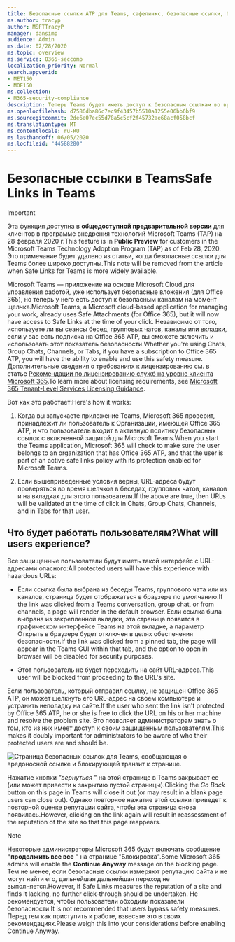 ```yaml
---
title: Безопасные ссылки ATP для Teams, сафелинкс, безопасные ссылки, блокировать вредоносные ссылки, Office 365 ATP, безопасные ссылки, остановить пользователей щелкать неправильные ссылки, вредоносные ссылки
ms.author: tracyp
author: MSFTTracyP
manager: dansimp
audience: Admin
ms.date: 02/28/2020
ms.topic: overview
ms.service: O365-seccomp
localization_priority: Normal
search.appverid:
- MET150
- MOE150
ms.collection:
- M365-security-compliance
description: Теперь Teams будет иметь доступ к безопасным ссылкам во время щелчка. Если вы используете сеансы разговора 1 — от 1, между группами, в каналах и на вкладках, если у вас есть подписка на Office 365 ATP, вы сможете включить и использовать эту функцию безопасности.
ms.openlocfilehash: d7586dba86c7ec9f43457b5510a1255e06bb6bf9
ms.sourcegitcommit: 2de6e07ec55d78a5c5cf2f45732ae68acf058bcf
ms.translationtype: MT
ms.contentlocale: ru-RU
ms.lasthandoff: 06/05/2020
ms.locfileid: "44588280"
---
```

<!--06/21/2019-->

# <a name="safe-links-in-teams"></a><span data-ttu-id="4a840-104">Безопасные ссылки в Teams</span><span class="sxs-lookup"><span data-stu-id="4a840-104">Safe Links in Teams</span></span>

> [!IMPORTANT]
> <span data-ttu-id="4a840-105">Эта функция доступна в **общедоступной предварительной версии** для клиентов в программе внедрения технологий Microsoft Teams (TAP) на 28 февраля 2020 г.</span><span class="sxs-lookup"><span data-stu-id="4a840-105">This feature is in **Public Preview** for customers in the Microsoft Teams Technology Adoption Program (TAP) as of Feb 28, 2020.</span></span> <span data-ttu-id="4a840-106">Это примечание будет удалено из статьи, когда безопасные ссылки для Teams более широко доступны.</span><span class="sxs-lookup"><span data-stu-id="4a840-106">This note will be removed from the article when Safe Links for Teams is more widely available.</span></span>

<span data-ttu-id="4a840-107">Microsoft Teams — приложение на основе Microsoft Cloud для управления работой, уже использует безопасные вложения (для Office 365), но теперь у него есть доступ к безопасным каналам на момент щелчка.</span><span class="sxs-lookup"><span data-stu-id="4a840-107">Microsoft Teams, a Microsoft cloud-based application for managing your work, already uses Safe Attachments (for Office 365), but it will now have access to Safe Links at the time of your click.</span></span> <span data-ttu-id="4a840-108">Независимо от того, используете ли вы сеансы бесед, групповых чатов, каналы или вкладки, если у вас есть подписка на Office 365 ATP, вы сможете включить и использовать этот показатель безопасности.</span><span class="sxs-lookup"><span data-stu-id="4a840-108">Whether you're using Chats, Group Chats, Channels, or Tabs, if you have a subscription to Office 365 ATP, you will have the ability to enable and use this safety measure.</span></span> <span data-ttu-id="4a840-109">Дополнительные сведения о требованиях к лицензированию см. в статье [Рекомендации по лицензированию служб на уровне клиента Microsoft 365](https://docs.microsoft.com/office365/servicedescriptions/microsoft-365-service-descriptions/microsoft-365-tenantlevel-services-licensing-guidance/microsoft-365-security-compliance-licensing-guidance).</span><span class="sxs-lookup"><span data-stu-id="4a840-109">To learn more about licensing requirements, see [Microsoft 365 Tenant-Level Services Licensing Guidance](https://docs.microsoft.com/office365/servicedescriptions/microsoft-365-service-descriptions/microsoft-365-tenantlevel-services-licensing-guidance/microsoft-365-security-compliance-licensing-guidance).</span></span>

<span data-ttu-id="4a840-110">Вот как это работает:</span><span class="sxs-lookup"><span data-stu-id="4a840-110">Here's how it works:</span></span>

1. <span data-ttu-id="4a840-111">Когда вы запускаете приложение Teams, Microsoft 365 проверит, принадлежит ли пользователь к Организации, имеющей Office 365 ATP, и что пользователь входит в активную политику безопасных ссылок с включенной защитой для Microsoft Teams.</span><span class="sxs-lookup"><span data-stu-id="4a840-111">When you start the Teams application, Microsoft 365 will check to make sure the user belongs to an organization that has Office 365 ATP, and that the user is part of an active safe links policy with its protection enabled for Microsoft Teams.</span></span>

2. <span data-ttu-id="4a840-112">Если вышеприведенные условия верны, URL-адреса будут проверяться во время щелчков в беседах, групповых чатов, каналов и на вкладках для этого пользователя.</span><span class="sxs-lookup"><span data-stu-id="4a840-112">If the above are true, then URLs will be validated at the time of click in Chats, Group Chats, Channels, and in Tabs for that user.</span></span>

## <a name="what-will-users-experience"></a><span data-ttu-id="4a840-113">Что будет работать пользователям?</span><span class="sxs-lookup"><span data-stu-id="4a840-113">What will users experience?</span></span>

<span data-ttu-id="4a840-114">Все защищенные пользователи будут иметь такой интерфейс с URL-адресами опасного:</span><span class="sxs-lookup"><span data-stu-id="4a840-114">All protected users will have this experience with hazardous URLs:</span></span>

- <span data-ttu-id="4a840-115">Если ссылка была выбрана из беседы Teams, группового чата или из каналов, страница будет отображаться в браузере по умолчанию.</span><span class="sxs-lookup"><span data-stu-id="4a840-115">If the link was clicked from a Teams conversation, group chat, or from channels, a page will render in the default browser.</span></span> <span data-ttu-id="4a840-116">Если ссылка была выбрана из закрепленной вкладки, эта страница появится в графическом интерфейсе Teams на этой вкладке, а параметр Открыть в браузере будет отключен в целях обеспечения безопасности.</span><span class="sxs-lookup"><span data-stu-id="4a840-116">If the link was clicked from a pinned tab, the page will appear in the Teams GUI within that tab, and the option to open in browser will be disabled for security purposes.</span></span>

- <span data-ttu-id="4a840-117">Этот пользователь не будет переходить на сайт URL-адреса.</span><span class="sxs-lookup"><span data-stu-id="4a840-117">This user will be blocked from proceeding to the URL's site.</span></span>

<span data-ttu-id="4a840-118">Если пользователь, который отправил ссылку, не защищен Office 365 ATP, он может щелкнуть его URL-адрес на своем компьютере и устранить неполадку на сайте.</span><span class="sxs-lookup"><span data-stu-id="4a840-118">If the user who sent the link isn't protected by Office 365 ATP, he or she is free to click the URL on his or her machine and resolve the problem site.</span></span> <span data-ttu-id="4a840-119">Это позволяет администраторам знать о том, кто из них имеет доступ к своим защищенным пользователям.</span><span class="sxs-lookup"><span data-stu-id="4a840-119">This makes it doubly important for administrators to be aware of who their protected users are and should be.</span></span>

![Страница безопасных ссылок для Teams, сообщающая о вредоносной ссылке и блокирующей транзит к странице.](/microsoft-365/media/TP_SafelinksForTeams_Malicious.png)

<span data-ttu-id="4a840-121">Нажатие кнопки *"вернуться* " на этой странице в Teams закрывает ее (или может привести к закрытию пустой страницы).</span><span class="sxs-lookup"><span data-stu-id="4a840-121">Clicking the *Go Back* button on this page in Teams will close it out (or may result in a blank page users  can close out).</span></span> <span data-ttu-id="4a840-122">Однако повторное нажатие этой ссылки приведет к повторной оценке репутации сайта, чтобы эта страница снова появилась.</span><span class="sxs-lookup"><span data-stu-id="4a840-122">However, clicking on the link again will result in reassessment of the reputation of the site so that this page reappears.</span></span>

> [!NOTE]
> <span data-ttu-id="4a840-123">Некоторые администраторы Microsoft 365 будут включать сообщение **"продолжить все все** " на странице "Блокировка".</span><span class="sxs-lookup"><span data-stu-id="4a840-123">Some Microsoft 365 admins will enable the **Continue Anyway** message on the blocking page.</span></span> <span data-ttu-id="4a840-124">Тем не менее, если безопасные ссылки измеряют репутацию сайта и не могут найти его, дальнейшая дальнейшая переход не выполняется.</span><span class="sxs-lookup"><span data-stu-id="4a840-124">However, if Safe Links measures the reputation of a site and finds it lacking, no further click-through should be undertaken.</span></span> <span data-ttu-id="4a840-125">Не рекомендуется, чтобы пользователи обходили показатели безопасности.</span><span class="sxs-lookup"><span data-stu-id="4a840-125">It is not recommended that users bypass safety measures.</span></span> <span data-ttu-id="4a840-126">Перед тем как приступить к работе, взвесьте это в своих рекомендациях.</span><span class="sxs-lookup"><span data-stu-id="4a840-126">Please weigh this into your considerations before enabling Continue Anyway.</span></span>
